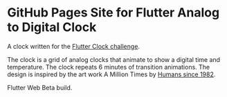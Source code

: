 # GitHub Pages Site for Flutter Analog to Digital Clock
A clock written for the [Flutter Clock challenge](https://flutter.dev/clock).

The clock is a grid of analog clocks that animate to show a digital time and temperature. The clock repeats 6 minutes of transition animations. The design is inspired by the art work A Million Times by [Humans since 1982](https://www.humanssince1982.com/).

Flutter Web Beta build.